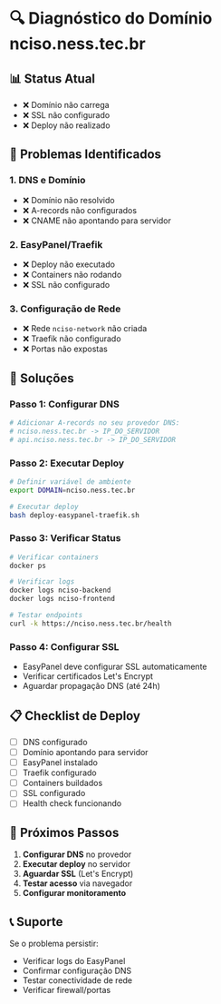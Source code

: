 # 🔍 Diagnóstico do Domínio nciso.ness.tec.br

## 📊 **Status Atual**
- ❌ Domínio não carrega
- ❌ SSL não configurado
- ❌ Deploy não realizado

## 🔧 **Problemas Identificados**

### **1. DNS e Domínio**
- ❌ Domínio não resolvido
- ❌ A-records não configurados
- ❌ CNAME não apontando para servidor

### **2. EasyPanel/Traefik**
- ❌ Deploy não executado
- ❌ Containers não rodando
- ❌ SSL não configurado

### **3. Configuração de Rede**
- ❌ Rede `nciso-network` não criada
- ❌ Traefik não configurado
- ❌ Portas não expostas

## 🚀 **Soluções**

### **Passo 1: Configurar DNS**
```bash
# Adicionar A-records no seu provedor DNS:
# nciso.ness.tec.br -> IP_DO_SERVIDOR
# api.nciso.ness.tec.br -> IP_DO_SERVIDOR
```

### **Passo 2: Executar Deploy**
```bash
# Definir variável de ambiente
export DOMAIN=nciso.ness.tec.br

# Executar deploy
bash deploy-easypanel-traefik.sh
```

### **Passo 3: Verificar Status**
```bash
# Verificar containers
docker ps

# Verificar logs
docker logs nciso-backend
docker logs nciso-frontend

# Testar endpoints
curl -k https://nciso.ness.tec.br/health
```

### **Passo 4: Configurar SSL**
- EasyPanel deve configurar SSL automaticamente
- Verificar certificados Let's Encrypt
- Aguardar propagação DNS (até 24h)

## 📋 **Checklist de Deploy**

- [ ] DNS configurado
- [ ] Domínio apontando para servidor
- [ ] EasyPanel instalado
- [ ] Traefik configurado
- [ ] Containers buildados
- [ ] SSL configurado
- [ ] Health check funcionando

## 🎯 **Próximos Passos**

1. **Configurar DNS** no provedor
2. **Executar deploy** no servidor
3. **Aguardar SSL** (Let's Encrypt)
4. **Testar acesso** via navegador
5. **Configurar monitoramento**

## 📞 **Suporte**

Se o problema persistir:
- Verificar logs do EasyPanel
- Confirmar configuração DNS
- Testar conectividade de rede
- Verificar firewall/portas 